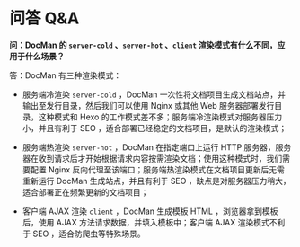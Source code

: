 # 问答 Q&A

**问：DocMan 的 `server-cold` 、`server-hot` 、`client` 渲染模式有什么不同，应用于什么场景？**

答：DocMan 有三种渲染模式：

- 服务端冷渲染 `server-cold` ，DocMan 一次性将文档项目生成文档站点，并输出至发行目录，然后我们可以使用 Nginx 或其他 Web 服务器部署发行目录，这种模式和 Hexo 的工作模式差不多；服务端冷渲染模式对服务器压力小，并且有利于 SEO ，适合部署已经稳定的文档项目，是默认的渲染模式；

- 服务端热渲染 `server-hot` ，DocMan 在指定端口上运行 HTTP 服务器，服务器在收到请求后才开始根据请求内容按需渲染文档；使用这种模式时，我们需要配置 Nginx 反向代理至该端口；服务端热渲染模式在文档项目更新后无需重新运行 DocMan 生成站点，并且有利于 SEO ，缺点是对服务器压力稍大，适合部署正在频繁更新的文档项目；

- 客户端 AJAX 渲染 `client` ，DocMan 生成模板 HTML ，浏览器拿到模板后，使用 AJAX 方法请求数据，并填入模板中；客户端 AJAX 渲染模式不利于 SEO ，适合防爬虫等特殊场景。
